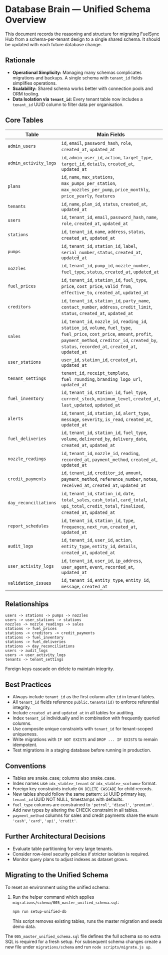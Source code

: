 # Database Brain — Unified Schema Overview

This document records the reasoning and structure for migrating FuelSync Hub from a schema-per-tenant design to a single shared schema. It should be updated with each future database change.

## Rationale
- **Operational Simplicity:** Managing many schemas complicates migrations and backups. A single schema with `tenant_id` fields simplifies operations.
- **Scalability:** Shared schema works better with connection pools and ORM tooling.
- **Data Isolation via `tenant_id`:** Every tenant table now includes a `tenant_id` UUID column to filter data per organisation.

## Core Tables
| Table | Main Fields |
| ----- | ----------- |
| `admin_users` | `id`, `email`, `password_hash`, `role`, `created_at`, `updated_at` |
| `admin_activity_logs` | `id`, `admin_user_id`, `action`, `target_type`, `target_id`, `details`, `created_at`, `updated_at` |
| `plans` | `id`, `name`, `max_stations`, `max_pumps_per_station`, `max_nozzles_per_pump`, `price_monthly`, `price_yearly`, `features` |
| `tenants` | `id`, `name`, `plan_id`, `status`, `created_at`, `updated_at` |
| `users` | `id`, `tenant_id`, `email`, `password_hash`, `name`, `role`, `created_at`, `updated_at` |
| `stations` | `id`, `tenant_id`, `name`, `address`, `status`, `created_at`, `updated_at` |
| `pumps` | `id`, `tenant_id`, `station_id`, `label`, `serial_number`, `status`, `created_at`, `updated_at` |
| `nozzles` | `id`, `tenant_id`, `pump_id`, `nozzle_number`, `fuel_type`, `status`, `created_at`, `updated_at` |
| `fuel_prices` | `id`, `tenant_id`, `station_id`, `fuel_type`, `price`, `cost_price`, `valid_from`, `effective_to`, `created_at`, `updated_at` |
| `creditors` | `id`, `tenant_id`, `station_id`, `party_name`, `contact_number`, `address`, `credit_limit`, `status`, `created_at`, `updated_at` |
| `sales` | `id`, `tenant_id`, `nozzle_id`, `reading_id`, `station_id`, `volume`, `fuel_type`, `fuel_price`, `cost_price`, `amount`, `profit`, `payment_method`, `creditor_id`, `created_by`, `status`, `recorded_at`, `created_at`, `updated_at` |
| `user_stations` | `user_id`, `station_id`, `created_at`, `updated_at` |
| `tenant_settings` | `tenant_id`, `receipt_template`, `fuel_rounding`, `branding_logo_url`, `updated_at` |
| `fuel_inventory` | `id`, `tenant_id`, `station_id`, `fuel_type`, `current_stock`, `minimum_level`, `created_at`, `last_updated`, `updated_at` |
| `alerts` | `id`, `tenant_id`, `station_id`, `alert_type`, `message`, `severity`, `is_read`, `created_at`, `updated_at` |
| `fuel_deliveries` | `id`, `tenant_id`, `station_id`, `fuel_type`, `volume`, `delivered_by`, `delivery_date`, `created_at`, `updated_at` |
| `nozzle_readings` | `id`, `tenant_id`, `nozzle_id`, `reading`, `recorded_at`, `payment_method`, `created_at`, `updated_at` |
| `credit_payments` | `id`, `tenant_id`, `creditor_id`, `amount`, `payment_method`, `reference_number`, `notes`, `received_at`, `created_at`, `updated_at` |
| `day_reconciliations` | `id`, `tenant_id`, `station_id`, `date`, `total_sales`, `cash_total`, `card_total`, `upi_total`, `credit_total`, `finalized`, `created_at`, `updated_at` |
| `report_schedules` | `id`, `tenant_id`, `station_id`, `type`, `frequency`, `next_run`, `created_at`, `updated_at` |
| `audit_logs` | `id`, `tenant_id`, `user_id`, `action`, `entity_type`, `entity_id`, `details`, `created_at`, `updated_at` |
| `user_activity_logs` | `id`, `tenant_id`, `user_id`, `ip_address`, `user_agent`, `event`, `recorded_at`, `updated_at` |
| `validation_issues` | `id`, `tenant_id`, `entity_type`, `entity_id`, `message`, `created_at` |

## Relationships
```
users -> stations -> pumps -> nozzles
users -> user_stations -> stations
nozzles -> nozzle_readings -> sales
stations -> fuel_prices
stations -> creditors -> credit_payments
stations -> fuel_inventory
stations -> fuel_deliveries
stations -> day_reconciliations
users -> audit_logs
users -> user_activity_logs
tenants -> tenant_settings
```
Foreign keys cascade on delete to maintain integrity.

## Best Practices
- Always include `tenant_id` as the first column after `id` in tenant tables.
- All `tenant_id` fields reference `public.tenants(id)` to enforce referential integrity.
- Include `created_at` and `updated_at` in all tables for auditing.
- Index `tenant_id` individually and in combination with frequently queried columns.
- Use composite unique constraints with `tenant_id` for tenant-scoped uniqueness.
- Write migrations with `IF NOT EXISTS` and `DROP ... IF EXISTS` to remain idempotent.
- Test migrations in a staging database before running in production.

## Conventions
- Tables are snake_case; columns also snake_case.
- Index names use `idx_<table>_tenant` or `idx_<table>_<column>` format.
- Foreign key constraints include `ON DELETE CASCADE` for child records.
- New tables should follow the same pattern: `id` UUID primary key, `tenant_id` UUID NOT NULL, timestamps with defaults.
- `fuel_type` columns are constrained to `'petrol'`, `'diesel'`, `'premium'`. Add new types by altering the CHECK constraint in all tables.
- `payment_method` columns for sales and credit payments share the enum `'cash'`, `'card'`, `'upi'`, `'credit'`.

## Further Architectural Decisions
- Evaluate table partitioning for very large tenants.
- Consider row-level security policies if stricter isolation is required.
- Monitor query plans to adjust indexes as dataset grows.

## Migrating to the Unified Schema

To reset an environment using the unified schema:

1. Run the helper command which applies `migrations/schema/005_master_unified_schema.sql`:
   ```bash
   npm run setup-unified-db
   ```
   This script removes existing tables, runs the master migration and seeds demo data.

The `005_master_unified_schema.sql` file defines the full schema so no extra SQL is required for a fresh setup. For subsequent schema changes create a new file under `migrations/schema` and run `node scripts/migrate.js up`.

